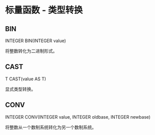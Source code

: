 # 标量函数 - 类型转换

## BIN	

INTEGER BIN(INTEGER value)	

将整数转化为二进制形式。

## CAST	

T CAST<T>(value AS T)	

显式类型转换。

## CONV	

INTEGER CONV(INTEGER value, INTEGER oldbase, INTEGER newbase)

将整数从一个数制系统转化为另一个数制系统。